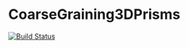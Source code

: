# CoarseGraining3DPrisms

[![Build Status](https://travis-ci.org/Seth-Kurankyi/CoarseGraining3DPrisms.svg?branch=master)](https://travis-ci.org/Seth-Kurankyi/CoarseGraining3DPrisms)
